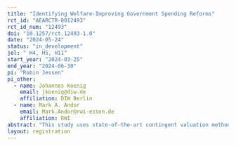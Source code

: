 ```yaml
---
title: "Identifying Welfare-Improving Government Spending Reforms"
rct_id: "AEARCTR-0012493"
rct_id_num: "12493"
doi: "10.1257/rct.12493-1.0"
date: "2024-05-24"
status: "in_development"
jel: " H4, H5, H11"
start_year: "2024-03-25"
end_year: "2024-06-30"
pi: "Robin Jessen"
pi_other:
  - name: Johannes Koenig
    email: jkoenig@diw.de
    affiliation: DIW Berlin
  - name: Mark A. Andor
    email: Mark.Andor@rwi-essen.de
    affiliation: RWI
abstract: "This study uses state-of-the-art contingent valuation methods to identify welfare improving government spending reforms. In particular, it identifies on which areas of government activity spending should be increased or decreased from a welfare economic perspective. To this end, we ask the survey participants binary questions if they would agree to a reform that would increase government spending in a specific area and would raise their personal income tax burden by a specific amount. The size of the tax burden is randomized across individuals. This allows us to estimate the distribution of the willingness to pay for increases in government spending. If aggregate willingness to pay exceeds the cost, than an increase in spending is generally welfare improving. "
layout: registration
---
```


